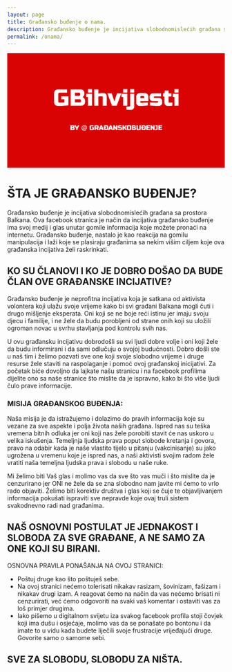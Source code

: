 ```yaml
---
layout: page
title: Građansko buđenje o nama.
description: Građansko buđenje je incijativa slobodnomislećih građana sa prostora Balkana.
permalink: /onama/
---
```


<img class="" src="/assets/img/blog-image.png" alt="Gradjansko budjenje" width="600">

# ŠTA JE GRAĐANSKO BUĐENJE?
Građansko buđenje je incijativa slobodnomislećih građana sa prostora Balkana. Ova facebook stranica je način da incijativa građansko buđenje ima svoj medij i glas unutar gomile informacija koje možete pronaći na internetu. Građansko buđenje, nastalo je kao reakcija na gomilu manipulacija i laži koje se plasiraju građanima sa nekim višim ciljem koje ova građanska incijativa želi raskrinkati.

## KO SU ČLANOVI I KO JE DOBRO DOŠAO DA BUDE ČLAN OVE GRAĐANSKE INCIJATIVE?
Građansko buđenje je neprofitna incijativa koja je satkana od aktivista volontera koji ulažu svoje vrijeme kako bi svi građani Balkana mogli čuti i drugo mišljenje eksperata. Oni koji se ne boje reći istinu jer imaju svoju djecu i familije, i ne žele da budu porobljeni od strane onih koji su uložili ogroman novac u svrhu stavljanja pod kontrolu svih nas. 

U ovu građansku incijativu dobrodošli su svi ljudi dobre volje i oni koji žele da budu informirani i da sami odlučuju o svojoj budućnosti. Dobro došli ste u naš tim i želimo pozvati sve one koji svoje slobodno vrijeme i druge resurse žele staviti na raspolaganje i pomoć ovoj građanskoj inicijativi. Za početak biće dovoljno da lajkate našu stranicu i na facebook profilima dijelite ono sa naše stranice što mislite da je ispravno, kako bi što više ljudi čulo prave informacije.

### MISIJA GRAĐANSKOG BUĐENJA:
Naša misija je da istražujemo i dolazimo do pravih informacija koje su vezane za sve aspekte i polja života naših građana. Ispred nas su teška vremena bitnih odluka jer oni koji nas žele porobiti stavit će nas uskoro u velika iskušenja. Temeljnja ljudska prava poput slobode kretanja i govora, pravo na odabir kada je naše vlastito tijelo u pitanju (vakcinisanje) su jako ugrožena u vremenu koje je ispred nas, a naši aktivisti svojim radom žele vratiti naša temeljna ljudska prava i slobodu u naše ruke. 

Mi želimo biti Vaš glas i molimo vas da sve što vas muči i što mislite da je cenzurirano jer ONI ne žele da se zna slobodno nam javite mi ćemo to vrlo rado objaviti. Želimo biti korektiv društva i glas koji se čuje te objavljivanjem informacija pokušati ispraviti sve nepravde koje ovaj truli sistem svakodnevno radi nad građanima.

## NAŠ OSNOVNI POSTULAT JE JEDNAKOST I SLOBODA ZA SVE GRAĐANE, A NE SAMO ZA ONE KOJI SU BIRANI.
OSNOVNA PRAVILA PONAŠANJA NA OVOJ STRANICI:
- Poštuj druge kao što poštuješ sebe.
- Na ovoj stranici nećemo tolerisati nikakav rasizam, šovinizam, fašizam i nikakav drugi izam. A reagovat ćemo na način da vas nećemo brisati ni cenzurirati, već ćemo odgovoriti na svaki vaš komentar i ostaviti vas za loš primjer drugima. 
- Iako pišemo u digitalnom svijetu iza svakog facebook profila stoji čovjek koji ima dušu i osjećaje, molimo vas da se ponašate po bontonu i da imate to u vidu kada budete liječili svoje frustracije vrijeđajući druge. Govorite samo o samome sebi. 

## SVE ZA SLOBODU, SLOBODU ZA NIŠTA.
         
